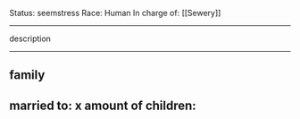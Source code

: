 Status: seemstress
Race: Human
In charge of: [[Sewery]]

---

description

---

## family

married to:
x amount of children:
- 